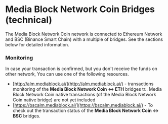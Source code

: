 # Media Block Network Coin Bridges \(technical\)

The Media Block Network Coin network is connected to Ethereum Network and BSC \(Binance Smart Chain\) with a multiple of bridges. See the sections below for detailed information.

### Monitoring

In case your transaction is confirmed, but you don't receive the funds on other network, You can use one of the following resources.

* [http://alm.mediablock.ai/](http://alm.mediablock.ai/) - transactions monitoring of the **Media Block Network Coin &lt;-&gt; ETH** bridges tr.. Media Block Network Coin native transactions \(of the Media Block Network Coin native bridge\) are not yet included
* [https://bscalm.mediablock.ai/](https://bscalm.mediablock.ai/) - To check out the transaction status of the **Media Block Network Coin &lt;-&gt; BSC** bridges.

